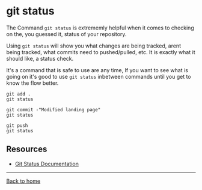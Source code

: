 # git status

The Command `git status` is extrememly helpful when it comes to checking on the, you guessed it, status of your repository.

Using `git status` will show you what changes are being tracked, arent being tracked, what commits need to pushed/pulled, etc. It is exactly what it should like, a status check.

It's a command that is safe to use are any time, If you want to see what is going on it's good to use `git status` inbetween commands until you get to know the flow better.

```
git add .
git status

git commit -"Modified landing page"
git status

git push
git status
```

## Resources 

- [Git Status Documentation](https://git-scm.com/docs/git-status)

---

[Back to home](../README.md)

